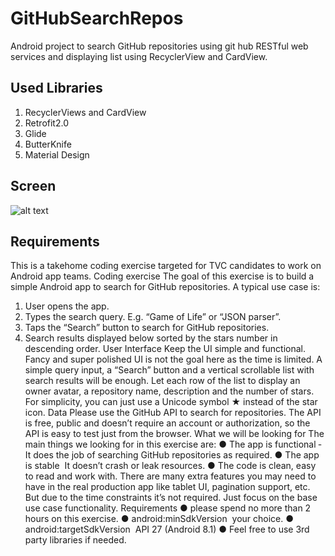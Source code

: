 # GitHubSearchRepos
Android project to search GitHub repositories using git hub RESTful web services and displaying list using RecyclerView and CardView.

Used Libraries
-----------------
1. RecyclerViews and CardView
2. Retrofit2.0
3. Glide
4. ButterKnife
5. Material Design

Screen
---------------
![alt text](http://url/to/img.png)

Requirements
---------------

This is a take­home coding exercise targeted for TVC candidates to work on Android app teams.
Coding exercise
The goal of this exercise is to build a simple Android app to search for GitHub repositories.
A typical use case is:
1. User opens the app.
2. Types the search query. E.g. “Game of Life” or “JSON parser”.
3. Taps the “Search” button to search for GitHub repositories.
4. Search results displayed below sorted by the stars number in descending order.
User Interface
Keep the UI simple and functional. Fancy and super polished UI is not the goal here as the time
is limited. A simple query input, a “Search” button and a vertical scrollable list with search results
will be enough.
Let each row of the list to display an owner avatar, a repository name, description and the
number of stars. For simplicity, you can just use a Unicode symbol ★ instead of the star icon.
Data
Please use the GitHub API to search for repositories. The API is free, public and doesn’t require
an account or authorization, so the API is easy to test just from the browser.
What we will be looking for
The main things we looking for in this exercise are:
● The app is functional ­ It does the job of searching GitHub repositories as required.
● The app is stable ­ It doesn’t crash or leak resources.
● The code is clean, easy to read and work with.
There are many extra features you may need to have in the real production app like tablet UI,
pagination support, etc. But due to the time constraints it’s not required. Just focus on the base
use case functionality.
Requirements
● please spend no more than 2 hours on this exercise.
● android:minSdkVersion ­ your choice.
● android:targetSdkVersion ­ API 27 (Android 8.1)
● Feel free to use 3rd party libraries if needed.
